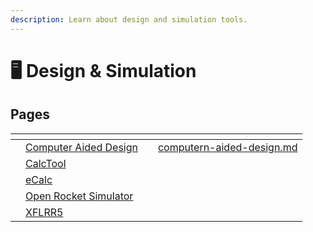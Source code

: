 ```yaml
---
description: Learn about design and simulation tools.
---
```


# 🖥 Design & Simulation

## Pages

<table data-view="cards"><thead><tr><th></th><th></th><th></th><th data-hidden data-card-target data-type="content-ref"></th></tr></thead><tbody><tr><td></td><td><a href="computern-aided-design.md">Computer Aided Design</a></td><td></td><td><a href="computern-aided-design.md">computern-aided-design.md</a></td></tr><tr><td></td><td><a href="calctool.md">CalcTool</a></td><td></td><td></td></tr><tr><td></td><td><a href="ecalc.md">eCalc</a></td><td></td><td></td></tr><tr><td></td><td><a href="open-rocket-simulator.md">Open Rocket Simulator</a></td><td></td><td></td></tr><tr><td></td><td><a href="xflrr5.md">XFLRR5</a></td><td></td><td></td></tr></tbody></table>

